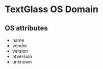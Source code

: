 TextGlass OS Domain
===================

OS attributes
-------------

 * name
 * vendor
 * version
 * ntversion
 * unknown

